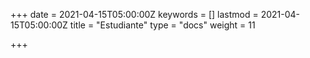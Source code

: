 +++
date = 2021-04-15T05:00:00Z
keywords = []
lastmod = 2021-04-15T05:00:00Z
title = "Estudiante"
type = "docs"
weight = 11

+++
